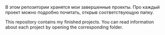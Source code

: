 В этом репозитории хранятся мои завершенные проекты. Про каждый проект можно подробно почитать, открыв соответствующую папку.

This repository contains my finished projects. You can read information about each project by opening the corresponding folder.
